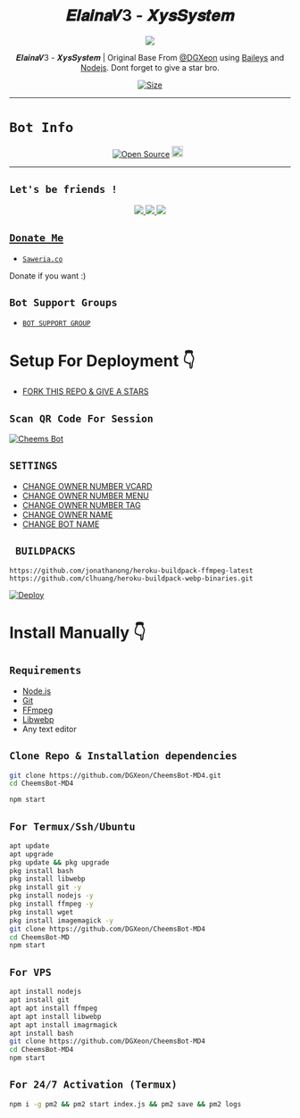 

<h1 align="center">
𝑬𝒍𝒂𝒊𝒏𝒂𝑽3 - 𝑿𝒚𝒔𝑺𝒚𝒔𝒕𝒆𝒎<br></h1>
<p align="center">
<img src="https://telegra.ph/file/df0edc1680a71b37145af.jpg" />
</p>

<p align="center">
𝑬𝒍𝒂𝒊𝒏𝒂𝑽3 - 𝑿𝒚𝒔𝑺𝒚𝒔𝒕𝒆𝒎 | Original Base From <a href="https://github.com/DGXeon" target="_blank">@DGXeon</a> using <a href="https://github.com/adiwajshing/Baileys" target="_blank">Baileys</a> and <a href="https://github.com/nodejs" target="_blank">Nodejs</a>. Dont forget to give a star bro.
</p>

<p align="center">
<a href="https://youtu.be/WiIqCdiDjFo"><img title="Size" src="https://img.shields.io/badge/Tutorial-Video-green"></a>
</p>

------

# ```Bot Info```
<p align="center">
<a href="https://github.com/RavensVenix/elainav3-xyssytem"><img title="Open Source" src="https://img.shields.io/badge/Author-RavensVenix-red"></a>
<a href="https://github.com/RavensVenix/elainav3-xyssystem/graphs/commit-activity"><img height="20" src="https://img.shields.io/badge/Maintained-Idk%3F-yellow"></a>&nbsp;&nbsp;
</p>
<p align='center'>
    </p>

-------

## ```Let's be friends !```
<p align="center">
<a href="https://wa.me/6281338302495"><img src="https://img.shields.io/badge/-CONTACT%206XZY-25D366?style=for-the-badge&logo=whatsapp&logoColor=white" />
<a href="https://chat.whatsapp.com/K0eLuHKuOYi3DcaUDb1JcK"><img src="https://img.shields.io/badge/Join Official GC-25D366?style=for-the-badge&logo=whatsapp&logoColor=white" />
<a href="t.me/vmxone"><img src="https://img.shields.io/badge/Telegram-195EFF?style=for-the-badge&logo=telegram&logoColor=ff000000&link=https://www.youtube.com/c/BOTINDO" /><br>
</p>

## ```Donate Me```

- [`Saweria.co`](https://saweria.co/6xzy)

<p align="left">
Donate if you want :)
</p>

## ```Bot Support Groups```

- [`BOT SUPPORT GROUP`](https://chat.whatsapp.com/K0eLuHKuOYi3DcaUDb1JcK)

# Setup For Deployment 👇

- [FORK THIS REPO & GIVE A STARS](https://github.com/RavensVenix/elainav3-xyssystem/fork)

## `Scan QR Code For Session`
[![Cheems Bot](https://repl.it/badge/github/quiec/whatsasena)](https://replit.com/@DGXeon/Cheems-Bot-Multi-Device-Qr-Code-Generator?output%20only=1&lite=1#index.js)

## `SETTINGS`

- [CHANGE OWNER NUMBER VCARD](https://github.com/RavensVenix/elainav3-xyssystem/blob/master/settings.js#L58)
- [CHANGE OWNER NUMBER MENU](https://github.com/RavensVenix/elainav3-xyssystem/blob/master/settings.js#L65)
- [CHANGE OWNER NUMBER TAG](https://github.com/RavensVenix/elainav3-xyssystem/blob/master/settings.js#L66)
- [CHANGE OWNER NAME](https://github.com/RavensVenix/elainav3-xyssystem/blob/master/settings.js#L59)
- [CHANGE BOT NAME](https://github.com/RavensVenix/elainav3-xyssystem/blob/master/settings.js#L67)

## ` BUILDPACKS`

```
https://github.com/jonathanong/heroku-buildpack-ffmpeg-latest
https://github.com/clhuang/heroku-buildpack-webp-binaries.git
```

[![Deploy](https://www.herokucdn.com/deploy/button.svg)](https://heroku.com/deploy?template=https://github.com/RavensVenix/elainav3-xyssystem/)

# Install Manually 👇
## `Requirements`
* [Node.js](https://nodejs.org/en/)
* [Git](https://git-scm.com/downloads)
* [FFmpeg](https://github.com/BtbN/FFmpeg-Builds/releases/download/autobuild-2020-12-08-13-03/ffmpeg-n4.3.1-26-gca55240b8c-win64-gpl-4.3.zip)
* [Libwebp](https://developers.google.com/speed/webp/download)
* Any text editor
## `Clone Repo & Installation dependencies`
```bash
git clone https://github.com/DGXeon/CheemsBot-MD4.git
cd CheemsBot-MD4

npm start
```
## `For Termux/Ssh/Ubuntu`
```bash
apt update
apt upgrade
pkg update && pkg upgrade
pkg install bash
pkg install libwebp
pkg install git -y
pkg install nodejs -y 
pkg install ffmpeg -y 
pkg install wget
pkg install imagemagick -y
git clone https://github.com/DGXeon/CheemsBot-MD4
cd CheemsBot-MD
npm start
```
## `For VPS`
```bash
apt install nodejs 
apt install git 
apt apt install ffmpeg 
apt apt install libwebp 
apt apt install imagrmagick
apt install bash
git clone https://github.com/DGXeon/CheemsBot-MD4
cd CheemsBot-MD4
npm start
```
## `For 24/7 Activation (Termux)`
```bash
npm i -g pm2 && pm2 start index.js && pm2 save && pm2 logs
```
